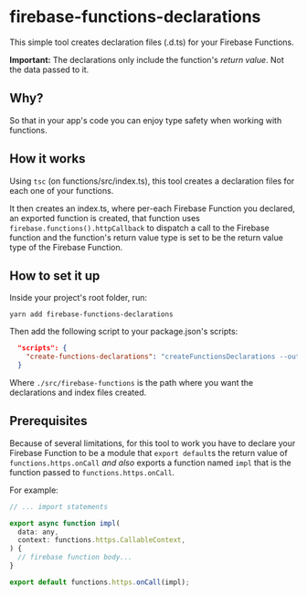 # firebase-functions-declarations

This simple tool creates declaration files (.d.ts) for your Firebase Functions.

**Important:** The declarations only include the function's _return value_. Not the data passed to it.

## Why?

So that in your app's code you can enjoy type safety when working with functions.

## How it works

Using `tsc` (on functions/src/index.ts), this tool creates a declaration files for each one of your functions.

It then creates an index.ts, where per-each Firebase Function you declared, an exported function is created, that function uses `firebase.functions().httpCallback` to dispatch a call to the Firebase function and the function's return value type is set to be the return value type of the Firebase Function.

## How to set it up

Inside your project's root folder, run:

```
yarn add firebase-functions-declarations
```

Then add the following script to your package.json's scripts:

```json
  "scripts": {
    "create-functions-declarations": "createFunctionsDeclarations --output ./src/firebase-functions"
  }
```

Where `./src/firebase-functions` is the path where you want the declarations and index files created.

## Prerequisites

Because of several limitations, for this tool to work you have to declare your Firebase Function to be a module that `export default`s the return value of `functions.https.onCall` _and also_ exports a function named `impl` that is the function passed to `functions.https.onCall`.

For example:

```js
// ... import statements

export async function impl(
  data: any,
  context: functions.https.CallableContext,
) {
  // firebase function body...
}

export default functions.https.onCall(impl);
```
